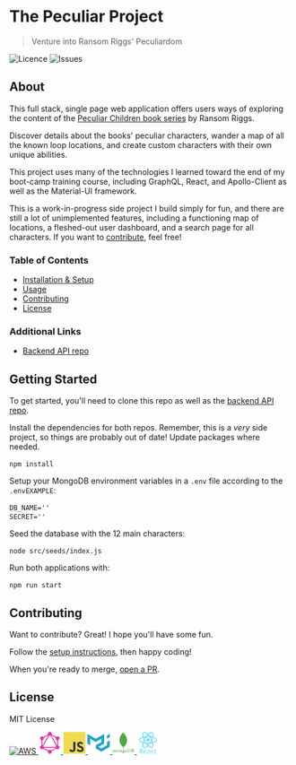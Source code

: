 # The Peculiar Project
> Venture into Ransom Riggs' Peculiardom

![Licence](https://img.shields.io/github/license/kayleriegerpatton/peculiar-ui)
![Issues](https://img.shields.io/github/issues/kayleriegerpatton/peculiar-ui)

## About
This full stack, single page web application offers users ways of exploring the content of the [Peculiar Children book series](https://www.ransomriggs.com/books/) by Ransom Riggs.

Discover details about the books' peculiar characters, wander a map of all the known loop locations, and create custom characters with their own unique abilities.

This project uses many of the technologies I learned toward the end of my boot-camp training course, including GraphQL, React, and Apollo-Client as well as the Material-UI framework.

This is a work-in-progress side project I build simply for fun, and there are still a lot of unimplemented features, including a functioning map of locations, a fleshed-out user dashboard, and a search page for all characters. If you want to [contribute](#contributing), feel free!

### Table of Contents
- [Installation & Setup](#getting-started)
- [Usage](#usage)
- [Contributing](#contributing)
- [License](#license)

### Additional Links
- [Backend API repo](https://github.com/kayleriegerpatton/peculiar-api)

## Getting Started
To get started, you'll need to clone this repo as well as the [backend API repo](https://github.com/kayleriegerpatton/peculiar-api).

Install the dependencies for both repos. Remember, this is a _very_ side project, so things are probably out of date! Update packages where needed.
```
npm install
```

Setup your MongoDB environment variables in a `.env` file according to the `.envEXAMPLE`:
```
DB_NAME=''
SECRET=''
```

Seed the database with the 12 main characters:
```
node src/seeds/index.js
```

Run both applications with:
```
npm run start
```
<!-- ## Usage -->
<!-- screenshots? user journeys -->
## Contributing
Want to contribute? Great! I hope you'll have some fun.

Follow the [setup instructions](#getting-started), then happy coding!

When you're ready to merge, [open a PR](https://github.com/kayleriegerpatton/peculiar-ui/compare).

## License
MIT License

<a href="https://docs.aws.amazon.com/" target="_blank" rel="noopener noreferrer"> <img src="https://docs.aws.amazon.com/assets/r/images/aws_logo_dark.png" alt="AWS" width="55" height="35"/> </a>
<a href="https://graphql.org/" target="_blank" rel="noopener noreferrer"> <img src="https://raw.githubusercontent.com/devicons/devicon/1119b9f84c0290e0f0b38982099a2bd027a48bf1/icons/graphql/graphql-plain.svg" alt="GraphQL logo" width="40" height="40"/> </a>
<a href="https://developer.mozilla.org/en-US/docs/Web/JavaScript" target="_blank" rel="noopener noreferrer"> <img src="https://raw.githubusercontent.com/devicons/devicon/master/icons/javascript/javascript-original.svg" alt="javascript" width="40" height="40"/> </a>
<a href="https://mui.com/" target="_blank" rel="noopener noreferrer"> <img src="https://raw.githubusercontent.com/devicons/devicon/1119b9f84c0290e0f0b38982099a2bd027a48bf1/icons/materialui/materialui-plain.svg" alt="Material UI logo" width="40" height="40"/> </a>
<a href="https://www.mongodb.com/" target="_blank" rel="noopener noreferrer"> <img src="https://raw.githubusercontent.com/devicons/devicon/1119b9f84c0290e0f0b38982099a2bd027a48bf1/icons/mongodb/mongodb-plain-wordmark.svg" alt="MongoDB" width="40" height="40"/> </a>
<a href="https://reactjs.org/" target="_blank" rel="noopener noreferrer"> <img src="https://raw.githubusercontent.com/devicons/devicon/master/icons/react/react-original-wordmark.svg" alt="React.js logo" width="40" height="40"/> </a>

